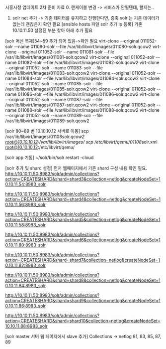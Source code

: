 시흥시청 업데이트 2차 준비 자료
0. 랜케이블 변경 -> 서비스가 안될텐데, 할지는..

1. solr net 추가 -> 기존 데이터를 유지하고 진행한다면, 증축 solr 는 기존 데이터가 없는데 괜찮은지 확인 필요
[ansible hosts 파일 solr 추가 ip 등록]
기존 10.10.11.50 설정된 부분 찾아 아래 추가 필요

[solr 머신 복제]54~59 추가 되어 있음->확인 필요
virt-clone --original 011052-solr --name 011080-solr --file /var/lib/libvirt/images/011080-solr.qcow2
virt-clone --original 011052-solr --name 011081-solr --file /var/lib/libvirt/images/011081-solr.qcow2
virt-clone --original 011052-solr --name 011082-solr --file /var/lib/libvirt/images/011082-solr.qcow2
virt-clone --original 011052-solr --name 011083-solr --file /var/lib/libvirt/images/011083-solr.qcow2
virt-clone --original 011052-solr --name 011084-solr --file /var/lib/libvirt/images/011084-solr.qcow2
virt-clone --original 011052-solr --name 011085-solr --file /var/lib/libvirt/images/011085-solr.qcow2
virt-clone --original 011052-solr --name 011086-solr --file /var/lib/libvirt/images/011086-solr.qcow2
virt-clone --original 011052-solr --name 011087-solr --file /var/lib/libvirt/images/011087-solr.qcow2
virt-clone --original 011052-solr --name 011088-solr --file /var/lib/libvirt/images/011088-solr.qcow2
virt-clone --original 011052-solr --name 011089-solr --file /var/lib/libvirt/images/011089-solr.qcow2

[solr 80~89 번 10.10.10.12 서버로 이동]
scp /var/lib/libvirt/images/01108*solr.qcow2 root@10.10.10.12:/var/lib/libvirt/images/
scp /etc/libvirt/qemu/01108*solr.xml root@10.10.10.12:/etc/libvirt/qemu/

[solr app 기동]
~/solr/bin/solr restart -cloud

[solr 추가 및 shard 설정]
먼저 웹페이지에서 기존 shard 구성 내용 확인 필요.
http://10.10.11.50:8983/solr/admin/collections?action=CREATESHARD&shard=shard3&collection=netlog&createNodeSet=10.10.11.54:8983_solr

http://10.10.11.50:8983/solr/admin/collections?action=CREATESHARD&shard=shard4&collection=netlog&createNodeSet=10.10.11.56:8983_solr

http://10.10.11.50:8983/solr/admin/collections?action=CREATESHARD&shard=shard5&collection=netlog&createNodeSet=10.10.11.58:8983_solr

http://10.10.11.50:8983/solr/admin/collections?action=CREATESHARD&shard=shard6&collection=netlog&createNodeSet=10.10.11.80:8983_solr

http://10.10.11.50:8983/solr/admin/collections?action=CREATESHARD&shard=shard7&collection=netlog&createNodeSet=10.10.11.82:8983_solr

http://10.10.11.50:8983/solr/admin/collections?action=CREATESHARD&shard=shard8&collection=netlog&createNodeSet=10.10.11.84:8983_solr

http://10.10.11.50:8983/solr/admin/collections?action=CREATESHARD&shard=shard9&collection=netlog&createNodeSet=10.10.11.86:8983_solr

http://10.10.11.50:8983/solr/admin/collections?action=CREATESHARD&shard=shard10&collection=netlog&createNodeSet=10.10.11.88:8983_solr

[solr master 서버 웹 페이지에서 slave 추가]
Collections -> netlog
81, 83, 85, 87, 89
